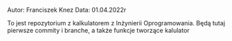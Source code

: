 Autor: Franciszek Knez
Data: 01.04.2022r

To jest repozytorium z kalkulatorem z Inżynierii Oprogramowania.
Będą tutaj pierwsze commity i branche, a także funkcje tworzące kalulator
